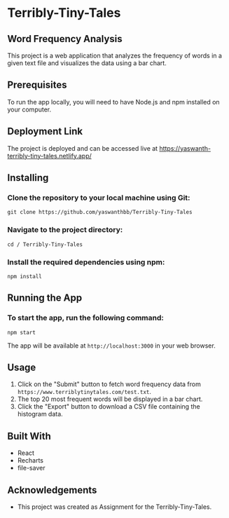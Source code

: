 # Terribly-Tiny-Tales
## Word Frequency Analysis

This project is a web application that analyzes the frequency of words in a given text file and visualizes the data using a bar chart.


## Prerequisites
To run the app locally, you will need to have Node.js and npm installed on your computer.

## Deployment Link

The project is deployed and can be accessed live at https://yaswanth-terribly-tiny-tales.netlify.app/
## Installing

### Clone the repository to your local machine using Git:
```
git clone https://github.com/yaswanthbb/Terribly-Tiny-Tales
```
### Navigate to the project directory:
```
cd / Terribly-Tiny-Tales
```
### Install the required dependencies using npm:
```
npm install
```
## Running the App

### To start the app, run the following command:
```
npm start
```
The app will be available at `http://localhost:3000` in your web browser.



## Usage

1. Click on the "Submit" button to fetch word frequency data from `https://www.terriblytinytales.com/test.txt`.
2. The top 20 most frequent words will be displayed in a bar chart.
3. Click the "Export" button to download a CSV file containing the histogram data.

## Built With

- React
- Recharts
- file-saver

## Acknowledgements
- This project was created as Assignment for the Terribly-Tiny-Tales.
